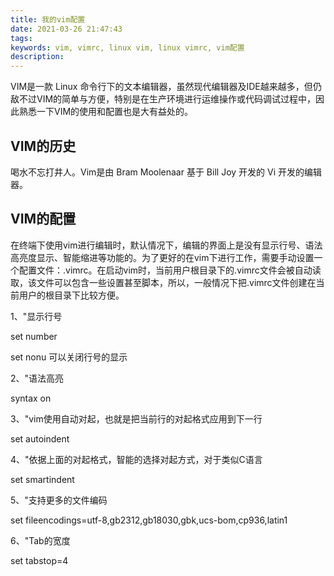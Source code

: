 ```yaml
---
title: 我的vim配置
date: 2021-03-26 21:47:43
tags:
keywords: vim, vimrc, linux vim, linux vimrc, vim配置
description: 
---
```


VIM是一款 Linux 命令行下的文本编辑器，虽然现代编辑器及IDE越来越多，但仍敌不过VIM的简单与方便，特别是在生产环境进行运维操作或代码调试过程中，因此熟悉一下VIM的使用和配置也是大有益处的。

## VIM的历史

喝水不忘打井人。Vim是由 Bram Moolenaar 基于 Bill Joy 开发的 Vi 开发的编辑器。

## VIM的配置

在终端下使用vim进行编辑时，默认情况下，编辑的界面上是没有显示行号、语法高亮度显示、智能缩进等功能的。为了更好的在vim下进行工作，需要手动设置一个配置文件：.vimrc。在启动vim时，当前用户根目录下的.vimrc文件会被自动读取，该文件可以包含一些设置甚至脚本，所以，一般情况下把.vimrc文件创建在当前用户的根目录下比较方便。

1、"显示行号

   set number

   set nonu 可以关闭行号的显示

2、"语法高亮

   syntax on

3、"vim使用自动对起，也就是把当前行的对起格式应用到下一行

   set autoindent

4、"依据上面的对起格式，智能的选择对起方式，对于类似C语言

   set smartindent

5、"支持更多的文件编码

   set fileencodings=utf-8,gb2312,gb18030,gbk,ucs-bom,cp936,latin1

6、"Tab的宽度

   set tabstop=4